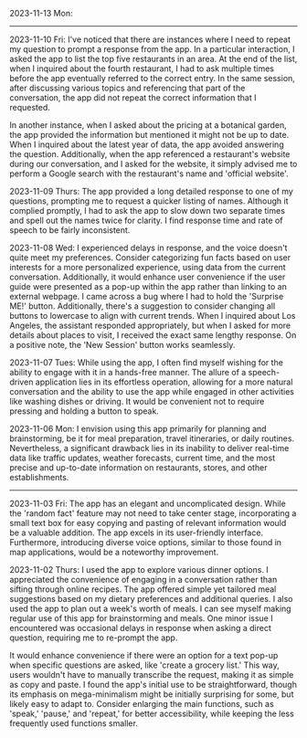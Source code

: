2023-11-13 Mon: 

---

2023-11-10 Fri: 
I've noticed that there are instances where I need to repeat my question to prompt a response from the app. In a particular interaction, I asked the app to list the top five restaurants in an area. At the end of the list, when I inquired about the fourth restaurant, I had to ask multiple times before the app eventually referred to the correct entry. In the same session, after discussing various topics and referencing that part of the conversation, the app did not repeat the correct information that I requested. 

In another instance, when I asked about the pricing at a botanical garden, the app provided the information but mentioned it might not be up to date. When I inquired about the latest year of data, the app avoided answering the question. Additionally, when the app referenced a restaurant's website during our conversation, and I asked for the website, it simply advised me to perform a Google search with the restaurant's name and 'official website'.

2023-11-09 Thurs:
The app provided a long detailed response to one of my questions, prompting me to request a quicker listing of names. Although it complied promptly, I had to ask the app to slow down two separate times and spell out the names twice for clarity. I find response time and rate of speech to be fairly inconsistent. 

2023-11-08 Wed:
I experienced delays in response, and the voice doesn't quite meet my preferences. Consider categorizing fun facts based on user interests for a more personalized experience, using data from the current conversation. Additionally, it would enhance user convenience if the user guide were presented as a pop-up within the app rather than linking to an external webpage. I came across a bug where I had to hold the 'Surprise ME!' button. Additionally, there's a suggestion to consider changing all buttons to lowercase to align with current trends. When I inquired about Los Angeles, the assistant responded appropriately, but when I asked for more details about places to visit, I received the exact same lengthy response. On a positive note, the 'New Session' button works seamlessly.

2023-11-07 Tues:
While using the app, I often find myself wishing for the ability to engage with it in a hands-free manner. The allure of a speech-driven application lies in its effortless operation, allowing for a more natural conversation and the ability to use the app while engaged in other activities like washing dishes or driving. It would be convenient not to require pressing and holding a button to speak.

2023-11-06 Mon:
I envision using this app primarily for planning and brainstorming, be it for meal preparation, travel itineraries, or daily routines. Nevertheless, a significant drawback lies in its inability to deliver real-time data like traffic updates, weather forecasts, current time, and the most precise and up-to-date information on restaurants, stores, and other establishments.

---

2023-11-03 Fri:
The app has an elegant and uncomplicated design. While the 'random fact' feature may not need to take center stage, incorporating a small text box for easy copying and pasting of relevant information would be a valuable addition. The app excels in its user-friendly interface. Furthermore, introducing diverse voice options, similar to those found in map applications, would be a noteworthy improvement.

2023-11-02 Thurs:
I used the app to explore various dinner options. I appreciated the convenience of engaging in a conversation rather than sifting through online recipes. The app offered simple yet tailored meal suggestions based on my dietary preferences and additional queries. I also used the app to plan out a week's worth of meals. I can see myself making regular use of this app for brainstorming and meals. One minor issue I encountered was occasional delays in response when asking a direct question, requiring me to re-prompt the app.

It would enhance convenience if there were an option for a text pop-up when specific questions are asked, like 'create a grocery list.' This way, users wouldn't have to manually transcribe the request, making it as simple as copy and paste. I found the app's initial use to be straightforward, though its emphasis on mega-minimalism might be initially surprising for some, but likely easy to adapt to. Consider enlarging the main functions, such as 'speak,' 'pause,' and 'repeat,' for better accessibility, while keeping the less frequently used functions smaller.
